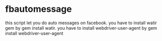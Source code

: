 # fbautomessage
this script let you do auto messages on facebook.
you have to install watir gem by gem install watir.
you have to install webdriver-user-agent by gem install webdriver-user-agent
